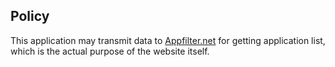 ## Policy

This application may transmit data to [Appfilter.net](https://appfilter.net/) for getting application list, which is the
actual purpose of the website itself.